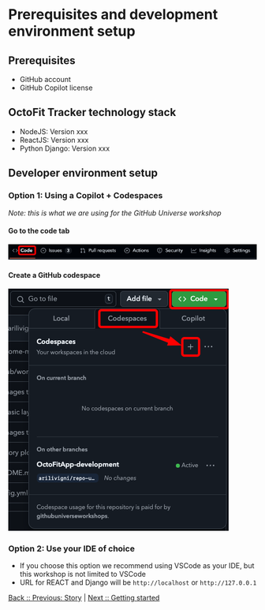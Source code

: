 # Prerequisites and development environment setup

## Prerequisites

- GitHub account
- GitHub Copilot license

## OctoFit Tracker technology stack

- NodeJS: Version xxx
- ReactJS: Version xxx
- Python Django: Version xxx

## Developer environment setup

### Option 1: Using a Copilot + Codespaces

*Note: this is what we are using for the GitHub Universe workshop*

#### Go to the code tab
![code tab](./2_1_code-tab.png)

#### Create a GitHub codespace
![create a GitHub codespace](./2_1_codespace-create.png)

### Option 2: Use your IDE of choice

- If you choose this option we recommend using VSCode as your IDE, but this workshop is not limited to VSCode
- URL for REACT and Django will be `http://localhost` or `http://127.0.0.1`

[Back :: Previous: Story](../1_Story) | [Next :: Getting started](../2_Prequisites)
